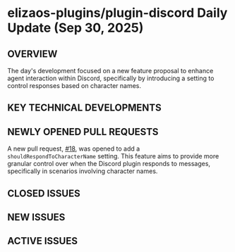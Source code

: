 # elizaos-plugins/plugin-discord Daily Update (Sep 30, 2025)
## OVERVIEW 
The day's development focused on a new feature proposal to enhance agent interaction within Discord, specifically by introducing a setting to control responses based on character names.

## KEY TECHNICAL DEVELOPMENTS

## NEWLY OPENED PULL REQUESTS
A new pull request, [#18](https://github.com/elizaos-plugins/plugin-discord/pull/18), was opened to add a `shouldRespondToCharacterName` setting. This feature aims to provide more granular control over when the Discord plugin responds to messages, specifically in scenarios involving character names.

## CLOSED ISSUES

## NEW ISSUES

## ACTIVE ISSUES